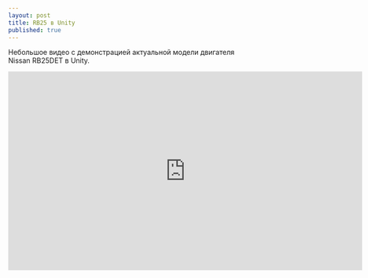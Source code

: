 ```yaml
---
layout: post
title: RB25 в Unity
published: true
---
```


Небольшое видео с демонстрацией актуальной модели двигателя Nissan RB25DET в Unity.
<div class="width-responsive">
<iframe width="720" height="405" src="https://www.youtube.com/watch?v=qlYFZ_ICNiw?rel=0" frameborder="0" allowfullscreen></iframe>
</div>